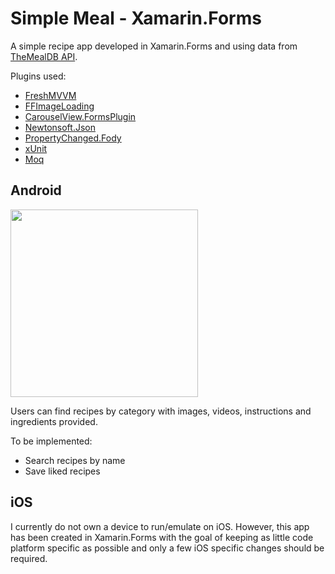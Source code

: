 # Simple Meal - Xamarin.Forms
A simple recipe app developed in Xamarin.Forms and using data from [TheMealDB API](https://www.themealdb.com/api.php).

Plugins used:
* [FreshMVVM](https://github.com/rid00z/FreshMvvm)
* [FFImageLoading](https://github.com/luberda-molinet/FFImageLoading)
* [CarouselView.FormsPlugin](https://github.com/alexrainman/CarouselView)
* [Newtonsoft.Json](https://www.newtonsoft.com/json)
* [PropertyChanged.Fody](https://github.com/Fody/PropertyChanged)
* [xUnit](https://xunit.github.io/)
* [Moq](https://github.com/moq/moq4)

## Android
<img src="https://raw.githubusercontent.com/davidmclennan/simple-meal/master/Images/demo.gif" width="300">

Users can find recipes by category with images, videos, instructions and ingredients provided.

To be implemented:
* Search recipes by name
* Save liked recipes

## iOS
I currently do not own a device to run/emulate on iOS. However, this app has been created in Xamarin.Forms with the goal of keeping as little code platform specific as possible and only a few iOS specific changes should be required.